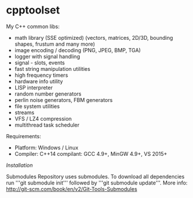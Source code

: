 cpptoolset
==========

My C++ common libs:
- math library (SSE optimized) (vectors, matrices, 2D/3D, bounding shapes, frustum and many more)
- image encoding / decoding (PNG, JPEG, BMP, TGA)
- logger with signal handling
- signal - slots, events
- fast string manipulation utilities
- high frequency timers
- hardware info utility
- LISP interpreter
- random number generators
- perlin noise generators, FBM generators
- file system utilities
- streams
- VFS / LZ4 compression
- multithread task scheduler

Requirements:
- Platform: Windows / Linux
- Compiler: C++14 compilant: GCC 4.9+, MinGW 4.9+, VS 2015+

*Installation*

Submodules
Repository uses submodules. To download all dependencies run '''git submodule init''' followed by '''git submodule update'''.
More info: http://git-scm.com/book/en/v2/Git-Tools-Submodules
